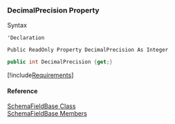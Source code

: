 ﻿### DecimalPrecision Property

Syntax

```vbnet
'Declaration

Public ReadOnly Property DecimalPrecision As Integer
```

```csharp
public int DecimalPrecision {get;}
```

[!include[Requirements](../partials/requirements.md)]

#### Reference

[SchemaFieldBase Class](fcSDK~FChoice.Foundation.Clarify.Schema.SchemaFieldBase.md)  
[SchemaFieldBase Members](fcSDK~FChoice.Foundation.Clarify.Schema.SchemaFieldBase_members.md)
